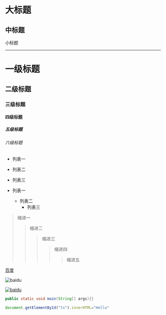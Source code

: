 大标题
===========
中标题
------------
小标题
________

# 一级标题

## 二级标题

### 三级标题

#### 四级标题

##### 五级标题

###### 六级标题


* 列表一
* 列表二
* 列表三

* 列表一
	* 列表二
		* 列表三
		
>缩进一
>>缩进二
>>>缩进三
>>>>缩进四
>>>>>缩进五

[百度](http://baidu.com)

![baidu](http://www.baidu.com/img/bdlogo.gif "百度logo")  

[![baidu](http://www.baidu.com/img/bdlogo.gif "百度Logo")](http://baidu.com)



```Java
public static void main(String[] args){}
```

```javascript
document.getElementById("ts").innerHTML="Hello"
```